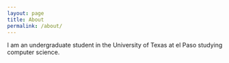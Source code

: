 ```yaml
---
layout: page
title: About
permalink: /about/
---
```


I am an undergraduate student in the University of Texas at el Paso studying computer science.